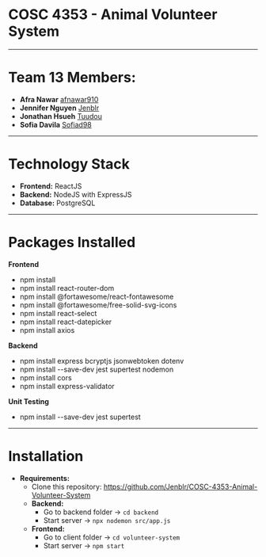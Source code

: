 # COSC 4353 - Animal Volunteer System
---
# Team 13 Members:
- **Afra Nawar** [afnawar910](https://github.com/afnawar910)
- **Jennifer Nguyen** [Jenblr](https://github.com/Jenblr)
- **Jonathan Hsueh** [Tuudou](https://github.com/tuudou)
- **Sofia Davila** [Sofiad98](https://github.com/Sofiad98)
---
# Technology Stack
- **Frontend:** ReactJS
- **Backend:** NodeJS with ExpressJS
- **Database:** PostgreSQL
---
# Packages Installed
**Frontend**
- npm install
- npm install react-router-dom
- npm install @fortawesome/react-fontawesome
- npm install @fortawesome/free-solid-svg-icons
- npm install react-select
- npm install react-datepicker
- npm install axios

**Backend**
- npm install express bcryptjs jsonwebtoken dotenv
- npm install --save-dev jest supertest nodemon
- npm install cors
- npm install express-validator

**Unit Testing**
- npm install --save-dev jest supertest

---
# Installation
- **Requirements:**
    - Clone this repository: https://github.com/Jenblr/COSC-4353-Animal-Volunteer-System
    - **Backend:**  
        - Go to backend folder → ```cd backend```
        - Start server → ```npx nodemon src/app.js```
    - **Frontend:**
        - Go to client folder → ```cd volunteer-system```
        - Start server → ```npm start```